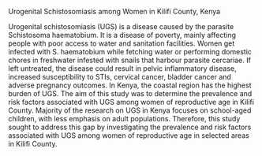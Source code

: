 Urogenital Schistosomiasis among Women in Kilifi County, Kenya

Urogenital schistosomiasis (UGS) is a disease caused by the parasite Schistosoma haematobium. It is a disease of poverty, mainly affecting people with poor access to water and sanitation facilities. Women get infected with S. haematobium while fetching water or performing domestic chores in freshwater infested with snails that harbour parasite cercariae. If left untreated, the disease could result in pelvic inflammatory disease, increased susceptibility to STIs, cervical cancer, bladder cancer and adverse pregnancy outcomes. In Kenya, the coastal region has the highest burden of UGS. The aim of this study was to determine the prevalence and risk factors associated with UGS among women of reproductive age in Kilifi County. Majority of the research on UGS in Kenya focuses on school-aged children, with less emphasis on adult populations. Therefore, this study sought to address this gap by investigating the prevalence and risk factors associated with UGS among women of reproductive age in selected areas in Kilifi County.  
